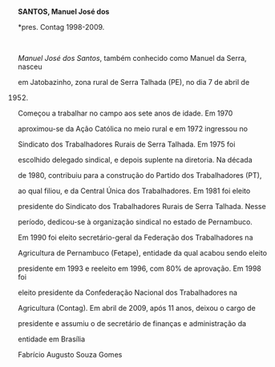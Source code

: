 **SANTOS, Manuel José dos**



\*pres. Contag 1998-2009.



 



*Manuel José dos Santos*, também conhecido como Manuel da Serra, nasceu

em Jatobazinho, zona rural de Serra Talhada (PE), no dia 7 de abril de

1952.



Começou a trabalhar no campo aos sete anos de idade. Em 1970

aproximou-se da Ação Católica no meio rural e em 1972 ingressou no

Sindicato dos Trabalhadores Rurais de Serra Talhada. Em 1975 foi

escolhido delegado sindical, e depois suplente na diretoria. Na década

de 1980, contribuiu para a construção do Partido dos Trabalhadores (PT),

ao qual filiou, e da Central Única dos Trabalhadores. Em 1981 foi eleito

presidente do Sindicato dos Trabalhadores Rurais de Serra Talhada. Nesse

período, dedicou-se à organização sindical no estado de Pernambuco.



Em 1990 foi eleito secretário-geral da Federação dos Trabalhadores na

Agricultura de Pernambuco (Fetape), entidade da qual acabou sendo eleito

presidente em 1993 e reeleito em 1996, com 80% de aprovação. Em 1998 foi

eleito presidente da Confederação Nacional dos Trabalhadores na

Agricultura (Contag). Em abril de 2009, após 11 anos, deixou o cargo de

presidente e assumiu o de secretário de finanças e administração da

entidade em Brasília



Fabrício Augusto Souza Gomes



 



